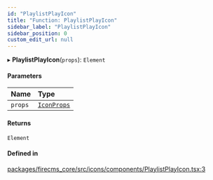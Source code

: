 ```yaml
---
id: "PlaylistPlayIcon"
title: "Function: PlaylistPlayIcon"
sidebar_label: "PlaylistPlayIcon"
sidebar_position: 0
custom_edit_url: null
---
```


▸ **PlaylistPlayIcon**(`props`): `Element`

#### Parameters

| Name | Type |
| :------ | :------ |
| `props` | [`IconProps`](../types/IconProps.md) |

#### Returns

`Element`

#### Defined in

[packages/firecms_core/src/icons/components/PlaylistPlayIcon.tsx:3](https://github.com/FireCMSco/firecms/blob/d45f3739/packages/firecms_core/src/icons/components/PlaylistPlayIcon.tsx#L3)
